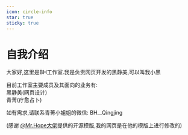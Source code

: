 ```yaml
---
icon: circle-info
star: true
sticky: true
---
```


# 自我介绍

大家好,这里是BH工作室.我是负责网页开发的黑静美,可以叫我小黑<br>

目前工作室主要成员及其面向的业务有:<br>
黑静美(网页设计)<br>
青菁(疗愈占卜)<br>

如有需求,请联系青菁小姐姐的微信: BH__Qingjing

(感谢 [@Mr.Hope大佬](https://theme-hope.vuejs.press/zh/guide/blog/home.html)提供的开源模版,我的网页是在他的模版上进行修改的)

